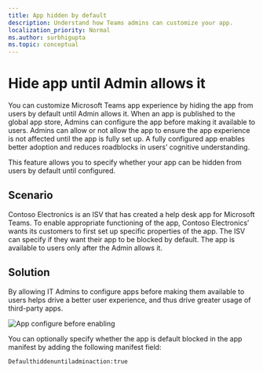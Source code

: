 ```yaml
---
title: App hidden by default
description: Understand how Teams admins can customize your app.
localization_priority: Normal
ms.author: surbhigupta
ms.topic: conceptual
---
```


# Hide app until Admin allows it

You can customize Microsoft Teams app experience by hiding the app from users by default until Admin allows it. When an app is published to the global app store, Admins can configure the app before making it available to users. Admins can allow or not allow the app to ensure the app experience is not affected until the app is fully set up. A fully configured app enables better adoption and reduces roadblocks in users’ cognitive understanding.

This feature allows you to specify whether your app can be hidden from users by default until configured.

## Scenario

Contoso Electronics is an ISV that has created a help desk app for Microsoft Teams. To enable appropriate functioning of the app, Contoso Electronics’ wants its customers to first set up specific properties of the app. The ISV can specify if they want their app to be blocked by default. The app is available to users only after the Admin allows it.

## Solution

By allowing IT Admins to configure apps before making them available to users helps drive a better user experience, and thus drive greater usage of third-party apps.

![App configure before enabling](../assets/images/apps-in-meetings/appconfiguremessage.png)

You can optionally specify whether the app is default blocked in the app manifest by adding the following manifest field:

`Defaulthiddenuntiladminaction:true`
